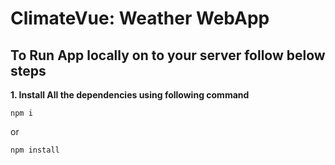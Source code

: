# ClimateVue: Weather WebApp

## To Run App locally on to your server follow below steps

**1. Install All the dependencies using following command**

```
npm i
```
or 

```
npm install
```
